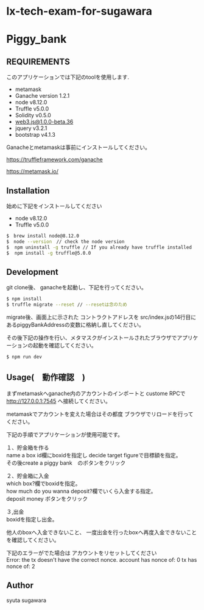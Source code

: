 # lx-tech-exam-for-sugawara

# Piggy_bank


## REQUIREMENTS

このアプリケーションでは下記のtoolを使用します.

* metamask
* Ganache version 1.2.1
* node v8.12.0 
* Truffle v5.0.0  
* Solidity v0.5.0 
* web3.js@1.0.0-beta.36 
* jquery v3.2.1 
* bootstrap v4.1.3 

Ganacheとmetamaskは事前にインストールしてください。

https://truffleframework.com/ganache

https://metamask.io/


## Installation

始めに下記をインストールしてください

* node v8.12.0 
* Truffle v5.0.0  

```sh
$　brew install node@8.12.0
$　node --version　// check the node version
$  npm uninstall -g truffle // If you already have truffle installed
$  npm install -g truffle@5.0.0
```


## Development

git clone後、
ganacheを起動し、下記を行ってください。

```sh
$ npm install
$ truffle migrate --reset // --resetは念のため
```

migrate後、画面上に示された
コントラクトアドレスを
src/index.jsの14行目にあるpiggyBankAddressの変数に格納し直してください。

その後下記の操作を行い、メタマスクがインストールされたブラウザでアプリケーションの起動を確認してください。
```sh
$ npm run dev
```


##  Usage(　動作確認　) 

まずmetamaskへganache内のアカウントのインポートと
custome RPCで http://127.0.0.1:7545 へ接続してください。

metamaskでアカウントを変えた場合はその都度
ブラウザでリロードを行ってください。

下記の手順でアプリケーションが使用可能です。

１、貯金箱を作る  
name a box id欄にboxidを指定し
decide target figureで目標額を指定。  
その後create a piggy bank　のボタンをクリック


２、貯金箱に入金  
which box?欄でboxidを指定。  
how much do you wanna deposit?欄でいくら入金する指定。  
deposit money ボタンをクリック

３,出金  
boxidを指定し出金。　　

他人のboxへ入金できないこと、
一度出金を行ったboxへ再度入金できないことを確認してください。  　　


下記のエラーがでた場合は
アカウントをリセットしてください  
Error: the tx doesn't have the correct nonce. account has nonce of: 0 tx has nonce of: 2


## Author
syuta sugawara
